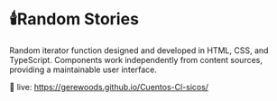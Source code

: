 # 🕯️Random Stories

Random iterator function designed and developed in HTML, CSS, and TypeScript. Components work independently from content sources, providing a
maintainable user interface. 

🍁 live: https://gerewoods.github.io/Cuentos-Cl-sicos/

